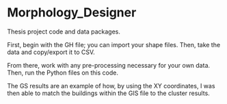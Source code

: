 # Morphology_Designer
Thesis project code and data packages.


First, begin with the GH file; you can import your shape files.
Then, take the data and copy/export it to CSV.

From there, work with any pre-processing necessary for your own data. Then, run the Python files on this code. 

The GS results are an example of how, by using the XY coordinates, I was then able to match the buildings within the GIS file to the cluster results.
